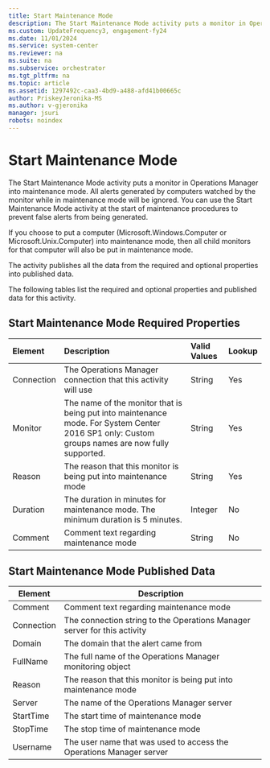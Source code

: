 ```yaml
---
title: Start Maintenance Mode
description: The Start Maintenance Mode activity puts a monitor in Operations Manager into maintenance mode.
ms.custom: UpdateFrequency3, engagement-fy24
ms.date: 11/01/2024
ms.service: system-center
ms.reviewer: na
ms.suite: na
ms.subservice: orchestrator
ms.tgt_pltfrm: na
ms.topic: article
ms.assetid: 1297492c-caa3-4bd9-a488-afd41b00665c
author: PriskeyJeronika-MS
ms.author: v-gjeronika
manager: jsuri
robots: noindex
---
```

# Start Maintenance Mode

The Start Maintenance Mode activity puts a monitor in Operations Manager into maintenance mode. All alerts generated by computers watched by the monitor while in maintenance mode will be ignored. You can use the Start Maintenance Mode activity at the start of maintenance procedures to prevent false alerts from being generated.

If you choose to put a computer (Microsoft.Windows.Computer or Microsoft.Unix.Computer) into maintenance mode, then all child monitors for that computer will also be put in maintenance mode.

The activity publishes all the data from the required and optional properties into published data.

The following tables list the required and optional properties and published data for this activity.

## Start Maintenance Mode Required Properties

| Element   | Description   | Valid Values | Lookup |
|:---|:---|:---|:---|
| Connection | The Operations Manager connection that this activity will use   | String   | Yes   |
| Monitor   | The name of the monitor that is being put into maintenance mode. For System Center 2016 SP1 only: Custom groups names are now fully supported. | String   | Yes   |
| Reason   | The reason that this monitor is being put into maintenance mode   | String   | Yes   |
| Duration   | The duration in minutes for maintenance mode. The minimum duration is 5 minutes.   | Integer   | No   |
| Comment   | Comment text regarding maintenance mode   | String   | No   |

## Start Maintenance Mode Published Data

| Element   | Description   |
|------------|--------------------------------------------------------------------------|
| Comment   | Comment text regarding maintenance mode   |
| Connection | The connection string to the Operations Manager server for this activity |
| Domain   | The domain that the alert came from   |
| FullName   | The full name of the Operations Manager monitoring object   |
| Reason   | The reason that this monitor is being put into maintenance mode   |
| Server   | The name of the Operations Manager server   |
| StartTime  | The start time of maintenance mode   |
| StopTime   | The stop time of maintenance mode   |
| Username   | The user name that was used to access the Operations Manager server   |
